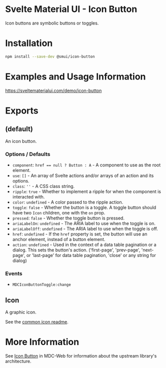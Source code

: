 # Svelte Material UI - Icon Button

Icon buttons are symbolic buttons or toggles.

# Installation

```sh
npm install --save-dev @smui/icon-button
```

# Examples and Usage Information

https://sveltematerialui.com/demo/icon-button

# Exports

## (default)

An icon button.

### Options / Defaults

- `component`: `href == null ? Button : A` - A component to use as the root element.
- `use`: `[]` - An array of Svelte actions and/or arrays of an action and its options.
- `class`: `''` - A CSS class string.
- `ripple`: `true` - Whether to implement a ripple for when the component is interacted with.
- `color`: `undefined` - A color passed to the ripple action.
- `toggle`: `false` - Whether the button is a toggle. A toggle button should have two `Icon` children, one with the `on` prop.
- `pressed`: `false` - Whether the toggle button is pressed.
- `ariaLabelOn`: `undefined` - The ARIA label to use when the toggle is on.
- `ariaLabelOff`: `undefined` - The ARIA label to use when the toggle is off.
- `href`: `undefined` - If the `href` property is set, the button will use an anchor element, instead of a button element.
- `action`: `undefined` - Used in the context of a data table pagination or a dialog. This sets the button's action. ('first-page', 'prev-page', 'next-page', or 'last-page' for data table pagination, 'close' or any string for dialog)

### Events

- `MDCIconButtonToggle:change`

## Icon

A graphic icon.

See the [common icon readme](/packages/common/README.md#icon).

# More Information

See [Icon Button](https://github.com/material-components/material-components-web/tree/v13.0.0/packages/mdc-icon-button) in MDC-Web for information about the upstream library's architecture.
